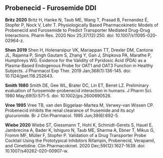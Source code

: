 ## Probenecid - Furosemide DDI

**Britz 2020** Britz H, Hanke N, Taub ME, Wang T, Prasad B, Fernandez É, Stopfer P, Nock V, Lehr T. Physiologically Based Pharmacokinetic Models of Probenecid and Furosemide to Predict Transporter Mediated Drug-Drug Interactions. Pharm Res. 2020 Nov 25;37(12):250. doi: 10.1007/s11095-020-02964-z. 

**Shen 2019** Shen H, Holenarsipur VK, Mariappan TT, Drexler DM, Cantone JL, Rajanna P, Singh Gautam S, Zhang Y, Gan J, Shipkova PA, Marathe P, Humphreys WG. Evidence for the Validity of Pyridoxic Acid (PDA) as a Plasma-Based Endogenous Probe for OAT1 and OAT3 Function in Healthy Subjects. J Pharmacol Exp Ther. 2019 Jan;368(1):136-145. doi: 10.1124/jpet.118.252643.  

**Smith 1980** Smith DE, Gee WL, Brater DC, Lin ET, Benet LZ. Preliminary evaluation of furosemide-probenecid interaction in humans. J Pharm Sci. 1980 May;69(5):571-5. doi: 10.1002/jps.2600690526.

**Vree 1995** Vree TB, van den Biggelaar-Martea M, Verwey-van Wissen CP. Probenecid inhibits the renal clearance of frusemide and its acyl glucuronide. Br J Clin Pharmacol. 1995 Jun;39(6):692-5.

**Wiebe 2020** Wiebe ST, Giessmann T, Hohl K, Schmidt-Gerets S, Hauel E, Jambrecina A, Bader K, Ishiguro N, Taub ME, Sharma A, Ebner T, Mikus G, Fromm MF, Müller F, Stopfer P. Validation of a Drug Transporter Probe Cocktail Using the Prototypical Inhibitors Rifampin, Probenecid, Verapamil, and Cimetidine. Clin Pharmacokinet. 2020 Dec;59(12):1627-1639. doi: 10.1007/s40262-020-00907-w.  



